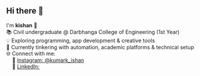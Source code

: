 ## Hi there 👋

I'm **kishan** 👋  
📚 Civil undergraduate @ Darbhanga College of Engineering (1st Year)  
💡 Exploring programming, app development & creative tools  
🤖 Currently tinkering with automation, academic platforms & technical setup    
🌐 Connect with me:  
&nbsp;&nbsp;&nbsp;&nbsp;📸 [Instagram: @kumark_ishan](https://instagram.com/kumark_ishan)  
&nbsp;&nbsp;&nbsp;&nbsp;💼 [LinkedIn: ](https://linkedin.com/in/kishan-kumar-426579378)


<!--
**kishan-dce/kishan-dce** is a ✨ _special_ ✨ repository because its `README.md` (this file) appears on your GitHub profile.

Here are some ideas to get you started:

- 🔭 I’m currently working on ...
- 🌱 I’m currently learning ...
- 👯 I’m looking to collaborate on ...
- 🤔 I’m looking for help with ...
- 💬 Ask me about ...
- 📫 How to reach me: ...
- 😄 Pronouns: ...
- ⚡ Fun fact: ...
-->
